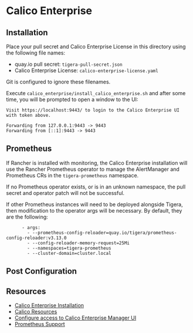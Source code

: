 # Calico Enterprise

## Installation

Place your pull secret and Calico Enterprise License in this directory using
the following file names:

* quay.io pull secret: `tigera-pull-secret.json`
* Calico Enterprise License: `calico-enterprise-license.yaml`

Git is configured to ignore these filenames. 

Execute `calico_enterprise/install_calico_enterprise.sh` and after some time,
you will be prompted to open a window to the UI:

```
Visit https://localhost:9443/ to login to the Calico Enterprise UI with token above.

Forwarding from 127.0.0.1:9443 -> 9443
Forwarding from [::1]:9443 -> 9443
```

## Prometheus

If Rancher is installed with monitoring, the Calico Enterprise installation
will use the Rancher Prometheus operator to manage the AlertManager and
Prometheus CRs in the `tigera-prometheus` namespace.

If no Prometheus operator exists, or is in an unknown namespace, the pull
secret and operator patch will not be successful.

If other Prometheus instances will need to be deployed alongside Tigera, then
modification to the operator args will be necessary. By default, they are the
following:

```
      - args:
        - --prometheus-config-reloader=quay.io/tigera/prometheus-config-reloader:v3.13.0
        - --config-reloader-memory-request=25Mi
        - --namespaces=tigera-prometheus
        - --cluster-domain=cluster.local
```
## Post Configuration



## Resources
* [Calico Enterprise Installation](https://docs.tigera.io/getting-started/kubernetes/generic-install)
* [Calico Resources](https://docs.tigera.io/reference/resources/)
* [Configure access to Calico Enterprise Manager UI](https://docs.tigera.io/getting-started/cnx/access-the-manager)
* [Prometheus Support](https://docs.tigera.io/maintenance/monitor/support)
